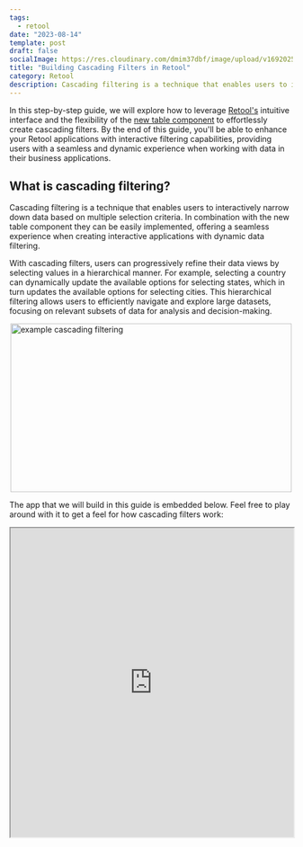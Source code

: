 ```yaml
---
tags:
  - retool
date: "2023-08-14"
template: post
draft: false
socialImage: https://res.cloudinary.com/dmim37dbf/image/upload/v1692025434/filters-blog-retool/filters-retool.png
title: "Building Cascading Filters in Retool"
category: Retool
description: Cascading filtering is a technique that enables users to interactively narrow down data based on multiple selection criteria. In combination with the new table component they can be easily implemented, offering a seamless experience when creating interactive applications with dynamic data filtering.
---
```


In this step-by-step guide, we will explore how to leverage [Retool's](https://retool.com) intuitive interface and the flexibility of the [new table component](https://retool.com/blog/supercharging-the-retool-table/) to effortlessly create cascading filters. By the end of this guide, you'll be able to enhance your Retool applications with interactive filtering capabilities, providing users with a seamless and dynamic experience when working with data in their business applications.

## What is cascading filtering?

Cascading filtering is a technique that enables users to interactively narrow down data based on multiple selection criteria. In combination with the new table component they can be easily implemented, offering a seamless experience when creating interactive applications with dynamic data filtering.

With cascading filters, users can progressively refine their data views by selecting values in a hierarchical manner. For example, selecting a country can dynamically update the available options for selecting states, which in turn updates the available options for selecting cities. This hierarchical filtering allows users to efficiently navigate and explore large datasets, focusing on relevant subsets of data for analysis and decision-making.

<div style="display: flex; justify-content: center;">
  <img src="https://res.cloudinary.com/dmim37dbf/image/upload/v1692021383/filters-blog-retool/hierarchy.png" alt="example cascading filtering" width="500" height="300" />
</div>

The app that we will build in this guide is embedded below. Feel free to play around with it to get a feel for how cascading filters work:

<iframe src="https://andre347.retool.com/apps/Demos/Cascading%20Filters?_embed=true" width="100%" height="550px">

## Setting up the data

The structure of the data is importent when implementing cascading filters. In this example, we will use a dataset containing information about the population of cities in the United States and several countries in Europe. The dataset is structured as follows:

```
 [
  { country: "USA", state: "California", city: "Los Angeles", population: 3990456 },
...
]
```

Each row in this dataset is a city, and each city has a country, state, and population. The country and state are hierarchical, meaning that each state belongs to a country. This hierarchical structure is what enables us to implement cascading filters.

You could query the data from a database, or use Retool Database, but in this instance we're going to use a [Variable](https://docs.retool.com/apps/web/guides/store-temporary-data#store-data-using-variables) - the data is small enough that it's not worth the overhead of a database.

## Creating the application

In Retool we're using three text input components. One for each filter. We're also using a table component to display the filtered data. The table component is configured to display the data from the dataset we created earlier.

<div style="display: flex; justify-content: center;">
  <img src="https://res.cloudinary.com/dmim37dbf/image/upload/v1692022642/filters-blog-retool/CleanShot_2023-08-14_at_15.16.01_2x.png" alt="example cascading filtering" width="500" height="300" />
</div>

## Defining the filter options

The core use case for cascading filtering is to enable users to refine their data views by selecting values in a hierarchical manner. In our example, we want to enable users to select a country, then a state, and finally a city. To achieve this, we need to update the available options for each filter based on the selection in the previous filter. In order to create this JavaScript logic in Retool, we can use a [JavaScript Query](https://docs.retool.com/apps/scripting-events/guides/javascript) - in this app I called this query `transformData` but that naming queries is totally up to you.

This is the complete JavaScript code for updating the available options for the various filters, which is annoted with comments to explain the logic:

```javascript
// the variable contains the dataset
const data = geoData.value;

// the selected country & state
const selectedCountry = countrySelect.value;
const selectedState = stateSelect.value;

// get the unique options for the country filter
const getCountries = () => [...new Set(data.map((item) => item.country))];
// get the unique options for the state filter, based on the selected country
const getStates = (selectedCountries) => {
  let states = data
    .filter((item) => selectedCountries.includes(item.country))
    .map((item) => item.state);
  return [...new Set(states)];
};
// get the unique options for the city filter, based on the selected country & state
const getCities = (selectedCountries, selectedStates) => {
  let cities = [];

  if (selectedStates.length === 0) {
    cities = data
      .filter((item) => selectedCountries.includes(item.country))
      .map((item) => item.city);
  } else {
    cities = data
      .filter(
        (item) =>
          selectedCountries.includes(item.country) &&
          selectedStates.includes(item.state)
      )
      .map((item) => item.city);
  }

  return [...new Set(cities)];
};

// return the unique options for each filter and pass in the selections from the previous filters
return {
  countries: getCountries(),
  states: getStates(selectedCountry),
  cities: getCities(selectedCountry, selectedState),
};
```

Even though this JavaScript is specific to our country > state > city hierarchy example, the general approach can be applied to any dataset with hierarchical data. The code is structured in three parts:

1. Get the unique options for each filter
2. Get the user selections from the filters. E.g the selected country & state
3. Update the other filters based on the user selections

## Configuring the components

Now that we have the logic for updating the available options for each filter, we can configure the components to use this logic. We will start with the country filter, and then apply the same logic to the state and city filters.

<div style="display: flex; justify-content: center;">
  <img src="https://res.cloudinary.com/dmim37dbf/image/upload/v1692023517/filters-blog-retool/CleanShot_2023-08-14_at_15.30.31_2x.png" alt="example cascading filtering" width="800" />
</div>

The country filters data is coming from the `transformData` query. Every time you change a filter, the query will run again and update the available options for the other filters. This is the JavaScript code for the country filter. You can see the event handler specific at the bottom of the screenshot.

The final step is to update the default filters in the table component. This is done by using the new 'default filters' option - which makes it easy to setup filters on the table component. The default filters are configured to use the values from the country, state, and city filters. Intersects can be used when you send an array of filter options, includes is used when you send a single value.

<div style="display: flex; justify-content: center;">
  <img src="
https://res.cloudinary.com/dmim37dbf/image/upload/v1692024890/filters-blog-retool/CleanShot_2023-08-14_at_15.54.25_2x.png" alt="example cascading filtering" width="800" />
</div>
